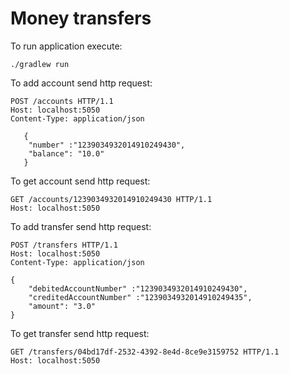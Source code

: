 # Money transfers

To run application execute:

`./gradlew run`


To add account send http request:

```
POST /accounts HTTP/1.1
Host: localhost:5050
Content-Type: application/json
   
   {
   	"number" :"1239034932014910249430",
   	"balance": "10.0"
   }
```

To get account send http request:

```
GET /accounts/1239034932014910249430 HTTP/1.1
Host: localhost:5050
```

To add transfer send http request:

```
POST /transfers HTTP/1.1
Host: localhost:5050
Content-Type: application/json

{
	"debitedAccountNumber" :"1239034932014910249430",
	"creditedAccountNumber" :"1239034932014910249435",
	"amount": "3.0"
}
```

To get transfer send http request:
```
GET /transfers/04bd17df-2532-4392-8e4d-8ce9e3159752 HTTP/1.1
Host: localhost:5050
```
